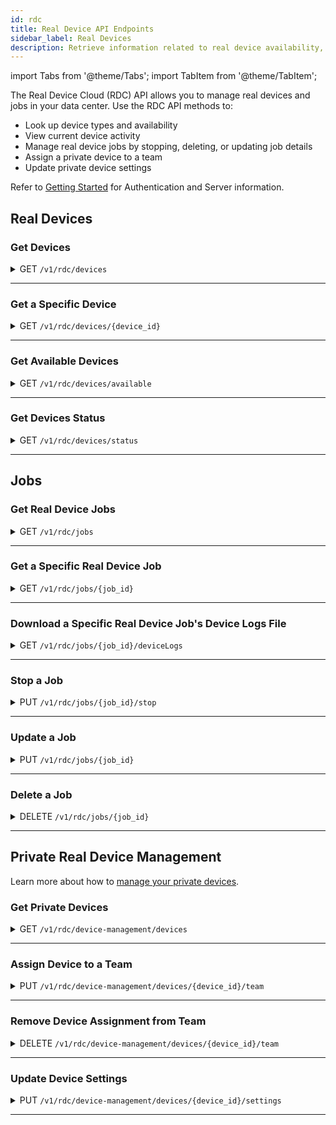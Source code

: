 ```yaml
---
id: rdc
title: Real Device API Endpoints
sidebar_label: Real Devices
description: Retrieve information related to real device availability, device/platform/browser combinations, and currently running tests.
---
```


import Tabs from '@theme/Tabs';
import TabItem from '@theme/TabItem';

The Real Device Cloud (RDC) API allows you to manage real devices and jobs in your data center. Use the RDC API methods to:
* Look up device types and availability
* View current device activity
* Manage real device jobs by stopping, deleting, or updating job details
* Assign a private device to a team
* Update private device settings

Refer to [Getting Started](/dev/api) for Authentication and Server information.

## Real Devices

### Get Devices

<details>
<summary><span className="api get">GET</span> <code>/v1/rdc/devices</code></summary>
<p/>

Get the set of real devices located at the data center, as well as the operating system/browser combinations and identifying information for each device.

#### Parameters

This method takes no parameters.

<Tabs
groupId="dc-url"
defaultValue="us"
values={[
{label: 'United States', value: 'us'},
{label: 'Europe', value: 'eu'},
]}>

<TabItem value="us">

```jsx title="Sample Request"
curl -u "$SAUCE_USERNAME:$SAUCE_ACCESS_KEY" --location \
--request GET 'https://api.us-west-1.saucelabs.com/v1/rdc/devices' | json_pp
```

</TabItem>

<TabItem value="eu">

```jsx title="Sample Request"
curl -u "$SAUCE_USERNAME:$SAUCE_ACCESS_KEY" --location \
--request GET 'https://api.eu-central-1.saucelabs.com/v1/rdc/devices' | json_pp
```

</TabItem>
</Tabs>

#### Responses

<table id="table-api">
<tbody>
  <tr>
    <td><code>200</code></td>
    <td colSpan='2'>Success. Device info returned.</td>
  </tr>
</tbody>
<tbody>
  <tr>
    <td><code>404</code></td>
    <td colSpan='2'>Not found.</td>
  </tr>
</tbody>
</table>

```jsx title="Sample Response"
[
    {
        "abiType": "armeabi-v7a",
        "apiLevel": 23,
        "cpuCores": 4,
        "cpuFrequency": 2300,
        "defaultOrientation": "PORTRAIT",
        "dpi": 440,
        "hasOnScreenButtons": true,
        "id": "HTC_One_M8_real",
        "internalOrientation": "PORTRAIT",
        "internalStorageSize": 16384,
        "isArm": true,
        "isKeyGuardDisabled": false,
        "isPrivate": false,
        "isRooted": false,
        "isTablet": false,
        "manufacturer": [
            "HTC"
        ],
        "modelNumber": "HTC One_M8",
        "name": "HTC One (M8)",
        "os": "ANDROID",
        "osVersion": "6.0",
        "pixelsPerPoint": 1,
        "ramSize": 2048,
        "resolutionHeight": 1920,
        "resolutionWidth": 1080,
        "screenSize": 5.0,
        "sdCardSize": 2048,
        "supportsAppiumWebAppTesting": true,
        "supportsGlobalProxy": false,
        "supportsMinicapSocketConnection": false,
        "supportsMockLocations": true,
        "cpuType": "ARM",
        "deviceFamily": "ANY",
        "dpiName": "xxhdpi",
        "isAlternativeIoEnabled": true,
        "supportsManualWebTesting": true,
        "supportsMultiTouch": true,
        "supportsXcuiTest": false
    },
    {...more devices},
]
```

</details>

---

### Get a Specific Device

<details>
<summary><span className="api get">GET</span> <code>/v1/rdc/devices/&#123;device_id&#125;</code></summary>
<p/>

Get information about the device specified in the request.

#### Parameters

<table id="table-api">
  <tbody>
    <tr>
     <td><code>device_id</code></td>
     <td><p><small>| PATH | REQUIRED | STRING |</small></p><p>The unique identifier of a device in the Sauce Labs data center. You can look up device IDs using the <a href="#get-devices">Get Devices</a> endpoint.</p></td>
    </tr>
  </tbody>
</table>

<Tabs
groupId="dc-url"
defaultValue="us"
values={[
{label: 'United States', value: 'us'},
{label: 'Europe', value: 'eu'},
]}>

<TabItem value="us">

```jsx title="Sample Request"
curl -u "$SAUCE_USERNAME:$SAUCE_ACCESS_KEY" --location \
--request GET 'https://api.us-west-1.saucelabs.com/v1/rdc/devices/iPad_Pro_11_14_2018_real' | json_pp
```

</TabItem>

<TabItem value="eu">

```jsx title="Sample Request"
curl -u "$SAUCE_USERNAME:$SAUCE_ACCESS_KEY" --location \
--request GET 'https://api.eu-central-1.saucelabs.com/v1/rdc/devices/iPad_Pro_11_14_2018_real' | json_pp
```

</TabItem>
</Tabs>

#### Responses

<table id="table-api">
<tbody>
  <tr>
    <td><code>200</code></td>
    <td colSpan='2'>Success. Device info returned.</td>
  </tr>
</tbody>
<tbody>
  <tr>
    <td><code>404</code></td>
    <td colSpan='2'>Not found.</td>
  </tr>
</tbody>
</table>

```jsx title="Sample Response"
{
    "abiType": "arm64",
    "apiLevel": 0,
    "cpuCores": 6,
    "cpuFrequency": 2600,
    "defaultOrientation": "LANDSCAPE",
    "dpi": 265,
    "hasOnScreenButtons": true,
    "id": "iPad_Pro_11_14_2018_real",
    "internalOrientation": "LANDSCAPE",
    "internalStorageSize": 65536,
    "isArm": true,
    "isKeyGuardDisabled": false,
    "isPrivate": false,
    "isRooted": false,
    "isTablet": true,
    "manufacturer": [
        "Apple"
    ],
    "modelNumber": "iPad8,1",
    "name": "iPad Pro 11 2018",
    "os": "IOS",
    "osVersion": "14.4.1",
    "pixelsPerPoint": 2,
    "ramSize": 4096,
    "resolutionHeight": 2388,
    "resolutionWidth": 1668,
    "screenSize": 11.0,
    "sdCardSize": 0,
    "supportsAppiumWebAppTesting": true,
    "supportsGlobalProxy": false,
    "supportsMinicapSocketConnection": true,
    "supportsMockLocations": true,
    "cpuType": "ARM",
    "deviceFamily": "IPAD",
    "dpiName": "hdpi",
    "isAlternativeIoEnabled": true,
    "supportsManualWebTesting": true,
    "supportsMultiTouch": true,
    "supportsXcuiTest": true
}
```

</details>

---

### Get Available Devices

<details>
<summary><span className="api get">GET</span> <code>/v1/rdc/devices/available</code></summary>
<p/>

Returns a list of Device IDs for all devices in the data center that are currently free for testing.

:::note Deprecated Endpoint
This endpoint is deprecated. Please transition to the status endpoint for continued service.
:::

#### Parameters

This method takes no parameters.

<Tabs
groupId="dc-url"
defaultValue="us"
values={[
{label: 'United States', value: 'us'},
{label: 'Europe', value: 'eu'},
]}>

<TabItem value="us">

```jsx title="Sample Request"
curl -u "$SAUCE_USERNAME:$SAUCE_ACCESS_KEY" --location \
--request GET 'https://api.us-west-1.saucelabs.com/v1/rdc/devices/available' | json_pp
```

</TabItem>

<TabItem value="eu">

```jsx title="Sample Request"
curl -u "$SAUCE_USERNAME:$SAUCE_ACCESS_KEY" --location \
--request GET 'https://api.eu-central-1.saucelabs.com/v1/rdc/devices/available' | json_pp
```

</TabItem>
</Tabs>

#### Responses

<table id="table-api">
<tbody>
  <tr>
    <td><code>200</code></td>
    <td colSpan='2'>Success. Device info returned.</td>
  </tr>
</tbody>
<tbody>
  <tr>
    <td><code>404</code></td>
    <td colSpan='2'>Not found.</td>
  </tr>
</tbody>
</table>

```jsx title="Sample Response"
[
    "Google_Pixel_3a_XL_real",
    "Samsung_Galaxy_A5_real",
    "Google_Pixel_4_real_us",
    "iPhone_8_14_4_real_us",
    "iPhone_6_10_3_real",
    "Huawei_P10_real",
    "Samsung_Galaxy_Fold_5G_real_us",
    "iPhone_11_14_4_real_us",
    "iPhone_12_Pro_Max_real_us",
    "iPad_Pro_12_9_2018_real",
    "Samsung_Galaxy_M20_real_us",
    "Samsung_Galaxy_S10_real",
    "Samsung_Galaxy_Tab_S4_real_us",
    "OnePlus_8_real_us",
    "iPad_Mini_2_12_real_us",
    "iPad_mini_2019_real",
    "Samsung_note_5_real_us",
    "iPad_Pro_11_2020_14_real_us",
    "ZTE_Axon_7_real2_us",
    "Essential_PH_1_real",
    "Huawei_P20_Pro_real_us",
    "Samsung_Galaxy_Tab_S_105_real_us",
    "iPod_Touch_6_10_real_us",
    "Samsung_Galaxy_Tab_S3_real",
    "Amazon_Kindle_Fire_HD_7_real_us",
    "OnePlus_5T_real",
    "Sony_Xperia_10_real_us",
    "OnePlus_6_real",
    ...
]
```

</details>

---

### Get Devices Status

<details>
<summary><span className="api get">GET</span> <code>/v1/rdc/devices/status</code></summary>
<p/>

Returns a list of devices in the data center along with their current states. Each device is represented by a descriptor, 
indicating its model, and includes information on availability, usage status, and whether it is designated as a private device.

:::note
The `inUseBy` field is exposed only for private devices `isPrivateDevice: true`. 
Users can view information about who is currently using the device only if they have the required permissions.
Lack of permissions will result in the inUseBy field being omitted from the response for private devices.
:::

#### List of Available States:

| State           | Description                                                     |
|-----------------|-----------------------------------------------------------------|
| `AVAILABLE`     | Device is available and ready to be allocated                   |
| `IN_USE`        | Device is currently in use                                      |
| `CLEANING`      | Device is being cleaned (only available for private devices)    |
| `MAINTENANCE`   | Device is in maintenance (only available for private devices)   |
| `REBOOTING`     | Device is rebooting (only available for private devices)        |
| `OFFLINE`       | Device is offline (only available for private devices)          |

#### Parameters

This method takes no parameters.

<Tabs
groupId="dc-url"
defaultValue="us"
values={[
{label: 'United States', value: 'us'},
{label: 'Europe', value: 'eu'},
]}>

<TabItem value="us">

```jsx title="Sample Request"
curl -u "$SAUCE_USERNAME:$SAUCE_ACCESS_KEY" --location \
--request GET 'https://api.us-west-1.saucelabs.com/v1/rdc/devices/status' | json_pp
```

</TabItem>

<TabItem value="eu">

```jsx title="Sample Request"
curl -u "$SAUCE_USERNAME:$SAUCE_ACCESS_KEY" --location \
--request GET 'https://api.eu-central-1.saucelabs.com/v1/rdc/devices/status' | json_pp
```

</TabItem>
</Tabs>

#### Responses

<table id="table-api">
<tbody>
  <tr>
    <td><code>200</code></td>
    <td colSpan='2'>Success. Device info returned.</td>
  </tr>
</tbody>
<tbody>
  <tr>
    <td><code>404</code></td>
    <td colSpan='2'>Not found.</td>
  </tr>
</tbody>
</table>

```jsx title="Sample Response"
{
    "devices": [
        {
            "descriptor": "iPhone_12_mini_16_real_private",
            "state": "IN_USE",
            "inUseBy": [
                {
                    "username": "user-name"
                }
            ],
            "isPrivateDevice": true
        },
        {
            "descriptor": "iPhone_12_16_real",
            "state": "CLEANING",
            "inUseBy": [],
            "isPrivateDevice": true
        },
        {
            "descriptor": "Google_Pixel_7_Pro_14_real",
            "state": "MAINTENANCE",
            "inUseBy": [],
            "isPrivateDevice": true
        },
        {
            "descriptor": "Samsung_Galaxy_S10_real",
            "state": "REBOOTING",
            "inUseBy": [],
            "isPrivateDevice": true
        },
        {
            "descriptor": "iPhone_XS_13_real",
            "state": "OFFLINE",
            "inUseBy": [],
            "isPrivateDevice": true
        },
        {
            "descriptor": "iPhone_8_Plus_13_4_real",
            "state": "AVAILABLE",
            "inUseBy": [],
            "isPrivateDevice": false
        },
        {
            "descriptor": "Google_Pixel_4_10_real",
            "state": "IN_USE",
            "inUseBy": [],
            "isPrivateDevice": false
        },
        {
            "descriptor": "Samsung_Galaxy_S21_5G_real",
            "state": "AVAILABLE",
            "inUseBy": [],
            "isPrivateDevice": false
        },
        {
            "descriptor": "Samsung_Galaxy_A7_2018_real",
            "state": "AVAILABLE",
            "inUseBy": [],
            "isPrivateDevice": false
        },
        {
            "descriptor": "iPad_Pro_11_2021_17_real",
            "state": "IN_USE",
            "inUseBy": [],
            "isPrivateDevice": false
        },
        {
            "descriptor": "Google_Pixel_5_real",
            "state": "AVAILABLE",
            "inUseBy": [],
            "isPrivateDevice": false
        },
        {
            "descriptor": "Samsung_Galaxy_A9s_real",
            "state": "AVAILABLE",
            "inUseBy": [],
            "isPrivateDevice": false
        },
        {
            "descriptor": "iPhone_SE_15_real",
            "state": "AVAILABLE",
            "inUseBy": [],
            "isPrivateDevice": false
        },
        {
            "descriptor": "iPhone_13_mini_17_real_2",
            "state": "IN_USE",
            "inUseBy": [],
            "isPrivateDevice": false
        },
        {
            "descriptor": "Google_Pixel_4_XL_13_real",
            "state": "AVAILABLE",
            "inUseBy": [],
            "isPrivateDevice": false
        },
        {
            "descriptor": "Samsung_Galaxy_S23_14_real",
            "state": "AVAILABLE",
            "inUseBy": [],
            "isPrivateDevice": false
        },
        {
            "descriptor": "Samsung_Galaxy_Tab_S8_real",
            "state": "AVAILABLE",
            "inUseBy": [],
            "isPrivateDevice": false
        },
        {
            "descriptor": "Samsung_Galaxy_A8_2018_real",
            "state": "IN_USE",
            "inUseBy": [],
            "isPrivateDevice": false
        },
        {
            "descriptor": "iPad_10_2_14_real",
            "state": "AVAILABLE",
            "inUseBy": [],
            "isPrivateDevice": false
        },
        {
            "descriptor": "iPad_mini_2_12_real",
            "state": "AVAILABLE",
            "inUseBy": [],
            "isPrivateDevice": false
        },
        {
            "descriptor": "iPad_10_2_2020_16_real",
            "state": "AVAILABLE",
            "inUseBy": [],
            "isPrivateDevice": false
        },
        {
            "descriptor": "Samsung_Galaxy_S21_5G_13_real",
            "state": "AVAILABLE",
            "inUseBy": [],
            "isPrivateDevice": false
        },
        {
            "descriptor": "Huawei_Mate_30_Pro_real",
            "state": "IN_USE",
            "inUseBy": [],
            "isPrivateDevice": false
        },
        {
            "descriptor": "iPad_Pro_10_5_2017_15_real",
            "state": "AVAILABLE",
            "inUseBy": [],
            "isPrivateDevice": false
        },
        {
            "descriptor": "iPad_Pro_11_2022_16_real",
            "state": "AVAILABLE",
            "inUseBy": [],
            "isPrivateDevice": false
        },
        ...
    ]
}
```

</details>

---

## Jobs

### Get Real Device Jobs

<details>
<summary><span className="api get">GET</span> <code>/v1/rdc/jobs</code></summary>
<p/>

Get a list of jobs that are actively running on real devices in the data center.

#### Parameters

<table id="table-api">
  <tbody>
    <tr>
     <td><code>limit</code></td>
     <td><p><small>| QUERY | OPTIONAL | INTEGER |</small></p><p>The maximum number of jobs to return.</p></td>
    </tr>
  </tbody>
  <tbody>
    <tr>
     <td><code>offset</code></td>
     <td><p><small>| QUERY | OPTIONAL | INTEGER |</small></p><p>Limit results to those following this index number. Defaults to <code>1</code>.</p></td>
    </tr>
  </tbody>
  <tbody>
    <tr>
     <td><code>type</code></td>
     <td><p><small>| QUERY | OPTIONAL | STRING |</small></p><p>Filter results to show manual tests only with <code>LIVE</code>.</p></td>
    </tr>
  </tbody>
</table>

<Tabs
groupId="dc-url"
defaultValue="us"
values={[
{label: 'United States', value: 'us'},
{label: 'Europe', value: 'eu'},
]}>

<TabItem value="us">

```jsx title="Sample Request"
curl -u "$SAUCE_USERNAME:$SAUCE_ACCESS_KEY" --location \
--request GET 'https://api.us-west-1.saucelabs.com/v1/rdc/jobs?limit=5' | json_pp
```

</TabItem>

<TabItem value="eu">

```jsx title="Sample Request"
curl -u "$SAUCE_USERNAME:$SAUCE_ACCESS_KEY" --location \
--request GET 'https://api.eu-central-1.saucelabs.com/v1/rdc/jobs?limit=5' | json_pp
```

</TabItem>
</Tabs>

#### Responses

<table id="table-api">
<tbody>
  <tr>
    <td><code>200</code></td>
    <td colSpan='2'>Success. Device info returned.</td>
  </tr>
</tbody>
<tbody>
  <tr>
    <td><code>404</code></td>
    <td colSpan='2'>Not found.</td>
  </tr>
</tbody>
</table>

```jsx title="Sample Response"
{
    "entities": [
        {
            "assigned_tunnel_id": null,
            "device_type": "real_device",
            "owner_sauce": "walkerlj",
            "consolidated_status": "failed",
            "end_time": 1618283190151,
            "id": "fdb5600685fc4779b394c552293b37da",
            "name": "lockedOutLoginFlow",
            "os": "Android",
            "os_version": "10",
            "device_name": "Samsung Galaxy A30",
            "start_time": 1618283139160,
            "status": "failed",
            "creation_time": 1618283139160,
            "automation_backend": "APPIUM",
            "automated": true
        },
        {...4 more}
    ],
    "metaData": {
        "offset": 1,
        "limit": 5,
        "searchTerm": null,
        "sortDirection": "DESCENDING",
        "moreAvailable": true
    }
}
```

</details>

---

### Get a Specific Real Device Job

<details>
<summary><span className="api get">GET</span> <code>/v1/rdc/jobs/&#123;job_id&#125;</code></summary>
<p/>

Get information about a specific job running on a real device at the data center.

#### Parameters

<table id="table-api">
  <tbody>
    <tr>
     <td><code>job_id</code></td>
     <td><p><small>| PATH | REQUIRED | STRING |</small></p><p>The unique identifier of a job running on a real device in the data center. You can look up job IDs using the <a href="#get-real-device-jobs">Get Real Device Jobs</a> endpoint.</p></td>
    </tr>
  </tbody>
</table>

<Tabs
groupId="dc-url"
defaultValue="us"
values={[
{label: 'United States', value: 'us'},
{label: 'Europe', value: 'eu'},
]}>

<TabItem value="us">

```jsx title="Sample Request"
curl -u "$SAUCE_USERNAME:$SAUCE_ACCESS_KEY" --location \
--request GET 'https://api.us-west-1.saucelabs.com/v1/rdc/jobs/293d84fb2f634ff29a750c3f8eaee592' | json_pp
```

</TabItem>

<TabItem value="eu">

```jsx title="Sample Request"
curl -u "$SAUCE_USERNAME:$SAUCE_ACCESS_KEY" --location \
--request GET 'https://api.eu-central-1.saucelabs.com/v1/rdc/jobs/48c6d12f9ef944439453b5abc6715b54' | json_pp
```

</TabItem>
</Tabs>

#### Responses

<table id="table-api">
<tbody>
  <tr>
    <td><code>200</code></td>
    <td colSpan='2'>Success. Device info returned.</td>
  </tr>
</tbody>
<tbody>
  <tr>
    <td><code>404</code></td>
    <td colSpan='2'>Not found.</td>
  </tr>
</tbody>
</table>

```jsx title="Sample Response"
{
   "appium_session_id" : null,
   "application_summary" : {
      "appStorageId" : "861d0f58-ff75-450b-b063-344e7216cc5b",
      "filename" : "my-demo-app-android.apk",
      "groupId" : 944918,
      "minOsVersion" : null,
      "minSdkLevel" : 19,
      "name" : "My Demo App",
      "packageName" : "com.saucelabs.mydemoapp.android",
      "shortVersion" : null,
      "targetOsVersion" : null,
      "targetSdkLevel" : 31,
      "version" : "1.0.12",
      "versionCode" : "14"
   },
   "assigned_tunnel_id" : null,
   "automation_backend" : null,
   "base_config" : {},
   "build" : null,
   "client" : null,
   "collects_automator_log" : true,
   "consolidated_status" : "complete",
   "crash_log_url" : "https://api.eu-central-1.saucelabs.com/v1/rdc/jobs/51873a114a6141239c933042e948aa54/crash.json",
   "creation_time" : 1678124750664,
   "device_descriptor" : {
      "abiType" : "arm64-v8a",
      "apiLevel" : 29,
      "cpuCores" : 8,
      "cpuFrequency" : 1950,
      "cpuType" : "ARM",
      "defaultOrientation" : "PORTRAIT",
      "deviceFamily" : "ANY",
      "dpi" : 550,
      "dpiName" : "xxhdpi",
      "hasOnScreenButtons" : true,
      "id" : "Samsung_Galaxy_S10_ws",
      "internalOrientation" : "PORTRAIT",
      "internalStorageSize" : 131072,
      "isAlternativeIoEnabled" : true,
      "isArm" : true,
      "isKeyGuardDisabled" : false,
      "isPrivate" : true,
      "isRooted" : false,
      "isTablet" : false,
      "manufacturer" : [
         "Samsung"
      ],
      "modelNumber" : "SM-G973F",
      "name" : "Samsung Galaxy S10",
      "os" : "ANDROID",
      "osVersion" : "10",
      "pixelsPerPoint" : 1,
      "ramSize" : 8192,
      "resolutionHeight" : 3040,
      "resolutionWidth" : 1440,
      "screenSize" : 6.1,
      "sdCardSize" : 0,
      "supportsAppiumWebAppTesting" : true,
      "supportsGlobalProxy" : false,
      "supportsManualWebTesting" : true,
      "supportsMinicapSocketConnection" : false,
      "supportsMockLocations" : true,
      "supportsMultiTouch" : true,
      "supportsXcuiTest" : false
   },
   "device_log_url" : "https://api.eu-central-1.saucelabs.com/v1/rdc/jobs/51873a114a6141239c933042e948aa54/deviceLogs",
   "device_name" : "Samsung Galaxy S10",
   "device_session_id" : null,
   "device_type" : "real_device",
   "end_time" : 1678124809717,
   "error" : null,
   "framework_log_url" : null,
   "id" : "51873a114a6141239c933042e948aa54",
   "junit_log_url" : null,
   "manual" : true,
   "modification_time" : 1678124809717,
   "name" : "My Demo App (Version: 1.0.12; Build: 14)",
   "network_log_url" : "https://api.eu-central-1.saucelabs.com/v1/rdc/jobs/51873a114a6141239c933042e948aa54/network.har",
   "os" : "Android",
   "os_version" : "10",
   "owner_sauce" : "wim.selles",
   "passed" : null,
   "proxied" : false,
   "record_screenshots" : true,
   "record_video" : true,
   "remote_app_file_url" : null,
   "requests_url" : null,
   "screenshots" : [],
   "start_time" : 1678124764713,
   "status" : "complete",
   "tags" : [],
   "test_cases_url" : null,
   "test_report_type" : "LIVE",
   "testfairy_log_url" : "https://api.eu-central-1.saucelabs.com/v1/rdc/jobs/51873a114a6141239c933042e948aa54/insights.json",
   "crash_log_url": "https://api.us-west-1.saucelabs.com/v1/rdc/jobs/c6dd70531df5454290e110514dc7ca8b/crash.json",
   "used_cached_device" : null,
   "video_url" : "https://api.eu-central-1.saucelabs.com/v1/rdc/jobs/51873a114a6141239c933042e948aa54/video.mp4"
}
```

</details>


---

### Download a Specific Real Device Job's Device Logs File

<details>
<summary><span className="api get">GET</span> <code>/v1/rdc/jobs/&#123;job_id&#125;/deviceLogs</code></summary>
<p/>

Download the device logs file for a specific job after it finished running on a real device at the data center.

#### Parameters

<table id="table-api">
  <tbody>
    <tr>
     <td><code>job_id</code></td>
     <td><p><small>| PATH | REQUIRED | STRING |</small></p><p>The unique identifier of a job running on a real device in the data center. You can look up job IDs using the <a href="#get-real-device-jobs">Get Real Device Jobs</a> endpoint.</p></td>
    </tr>
    <tr>
     <td><code>download</code></td>
     <td><p><small>| QUERY | OPTIONAL | BOOLEAN |</small></p><p>Whether to force the download of the compressed version of the file. Defaults to (<code>false</code>).</p></td>
    </tr>
  </tbody>
</table>

<Tabs
groupId="dc-url"
defaultValue="us"
values={[
{label: 'United States', value: 'us'},
{label: 'Europe', value: 'eu'},
]}>

<TabItem value="us">

```jsx title="Sample Request"
curl -u "$SAUCE_USERNAME:$SAUCE_ACCESS_KEY" --location \
--request GET 'https://api.us-west-1.saucelabs.com/v1/rdc/jobs/293d84fb2f634ff29a750c3f8eaee592/deviceLogs'
```

</TabItem>

<TabItem value="eu">

```jsx title="Sample Request"
curl -u "$SAUCE_USERNAME:$SAUCE_ACCESS_KEY" --location \
--request GET 'https://api.eu-central-1.saucelabs.com/v1/rdc/jobs/48c6d12f9ef944439453b5abc6715b54/deviceLogs'
```

</TabItem>
</Tabs>

#### Responses

<table id="table-api">
<tbody>
  <tr>
    <td><code>200</code></td>
    <td colSpan='2'>Success. File is returned and downloaded.</td>
  </tr>
</tbody>
<tbody>
  <tr>
    <td><code>404</code></td>
    <td colSpan='2'>Not found.</td>
  </tr>
</tbody>
</table>

</details>

---

### Stop a Job

<details>
<summary><span className="api put">PUT</span> <code>/v1/rdc/jobs/&#123;job_id&#125;/stop</code></summary>
<p/>

Stops a running job described by the `job_id`.

:::note
This API can be used to stop actively running Appium, Espresso and XCUITest jobs.
:::

#### Parameters

<table id="table-api">
  <tbody>
    <tr>
     <td><code>job_id</code></td>
     <td><p><small>| PATH | REQUIRED | STRING |</small></p><p>The unique identifier of a job running on a real device in the data center. You can look up job IDs using the <a href="#get-real-device-jobs">Get Real Device Jobs</a> endpoint.</p></td>
    </tr>
  </tbody>
</table>

<Tabs
groupId="dc-url"
defaultValue="us"
values={[
{label: 'United States', value: 'us'},
{label: 'Europe', value: 'eu'},
]}>

<TabItem value="us">

```jsx title="Sample Request"
curl -u "$SAUCE_USERNAME:$SAUCE_ACCESS_KEY" --location \
--request PUT 'https://api.us-west-1.saucelabs.com/v1/rdc/jobs/293d84fb2f634ff29a750c3f8eaee592/stop' | json_pp
```

</TabItem>

<TabItem value="eu">

```jsx title="Sample Request"
curl -u "$SAUCE_USERNAME:$SAUCE_ACCESS_KEY" --location \
--request PUT 'https://api.eu-central-1.saucelabs.com/v1/rdc/jobs/48c6d12f9ef944439453b5abc6715b54/stop'
```

</TabItem>
</Tabs>

#### Responses

<table id="table-api">
<tbody>
  <tr>
    <td><code>200</code></td>
    <td colSpan='2'>Job successfully stopped.</td>
  </tr>
</tbody>
<tbody>
  <tr>
    <td><code>404</code></td>
    <td colSpan='2'>Not found.</td>
  </tr>
</tbody>
<tbody>
  <tr>
    <td><code>400</code></td>
    <td colSpan='2'>Session identified as 'JOB_TYPE' test. It can’t be stopped because it’s not part of the allowed test types: APPIUM</td>
  </tr>
</tbody>
<tbody>
  <tr>
    <td><code>400</code></td>
    <td colSpan='2'>Cannot stop test in the setup phase. Test needs to be in progress before it can be stopped</td>
  </tr>
</tbody>
<tbody>
  <tr>
    <td><code>400</code></td>
    <td colSpan='2'>The test cannot be stopped because the test execution has already finished. Only tests in progress can be stopped</td>
  </tr>
</tbody>
<tbody>
  <tr>
    <td><code>400</code></td>
    <td colSpan='2'>Session Id is not available yet. Test needs to be in progress before it can be stopped</td>
  </tr>
</tbody>
<tbody>
  <tr>
    <td><code>400</code></td>
    <td colSpan='2'>Only in progress appium session can be stopped</td>
  </tr>
</tbody>
<tbody>
  <tr>
    <td><code>500</code></td>
    <td colSpan='2'>Session could not be closed, try again</td>
  </tr>
</tbody>
<tbody>
  <tr>
    <td><code>500</code></td>
    <td colSpan='2'>Failed to stop a session, Please try again</td>
  </tr>
</tbody>
</table>

</details>

---

### Update a Job

<details>
<summary><span className="api put">PUT</span> <code>/v1/rdc/jobs/&#123;job_id&#125;</code></summary>
<p/>

Edit job attributes based on parameters passed in the request, including setting the status and name of the job. Any parameter for which a new value is provided in the request will replace the existing value. For example, if you provide a set of tags, they will not be added to the current tags; they will replace them, so make sure you pass the entire set you wish to assign.

#### Parameters

<table id="table-api">
  <tbody>
    <tr>
     <td><code>job_id</code></td>
     <td><p><small>| PATH | REQUIRED | STRING |</small></p><p>The Sauce Labs identifier of the job to be updated. You can look up job IDs using the <a href="#get-jobs">Get Jobs</a> endpoint.</p></td>
    </tr>
  </tbody>
  <tbody>
    <tr>
     <td><code>name</code></td>
       <td><p><small>| BODY | OPTIONAL | STRING |</small></p><p>A new name for the job.</p></td>
    </tr>
  </tbody>
  <tbody>
    <tr>
     <td><code>build</code></td>
       <td><p><small>| BODY | OPTIONAL | STRING |</small></p><p>Assign the job to a build. You can specify an existing build name or create a new one.</p></td>
    </tr>
  </tbody>
  <tbody>
    <tr>
     <td><code>passed</code></td>
       <td><p><small>| BODY | OPTIONAL | BOOLEAN |</small></p><p>Asserts whether the job passed (<code>true</code>) or not (<code>false</code>).</p></td>
    </tr>
  </tbody>
  <tbody>
    <tr>
     <td><code>tags</code></td>
       <td><p><small>| BODY | OPTIONAL | ARRAY |</small></p><p>The set of distinguishing tags to apply to the job.</p></td>
    </tr>
  </tbody>
</table>

<Tabs
groupId="dc-url"
defaultValue="us"
values={[
{label: 'United States', value: 'us'},
{label: 'Europe', value: 'eu'},
]}>

<TabItem value="us">

```jsx title="Sample Request"
curl -u "$SAUCE_USERNAME:$SAUCE_ACCESS_KEY" --location \
--request PUT 'https://api.us-west-1.saucelabs.com/v1/rdc/jobs/a2f60bf3ea5f43fa90126f82c0ba2cf6' \
--header 'Content-Type: application/json'
--data-raw '{
    "name": "New Test Name",
    "tags": [
        "e2e",
        "release_team",
        "other_tag"
    ],
    "build": "build-2023-02-15T10:44:10Z"
}'
```

</TabItem>

<TabItem value="eu">

```jsx title="Sample Request"
curl -u "$SAUCE_USERNAME:$SAUCE_ACCESS_KEY" --location \
--request PUT 'https://api.eu-central-1.saucelabs.com/v1/rdc/jobs/a2f60bf3ea5f43fa90126f82c0ba2cf6' \
--header 'Content-Type: application/json'
--data-raw '{
    "name": "New Test Name",
    "tags": [
        "e2e",
        "release_team",
        "other_tag",
    ],
    "build": "build-2023-02-15T10:44:10Z"
}'
```

</TabItem>
</Tabs>

#### Responses

<table id="table-api">
<tbody>
  <tr>
    <td><code>200</code></td>
    <td colSpan='2'>Success.</td>
  </tr>
</tbody>
<tbody>
  <tr>
    <td><code>400</code></td>
    <td colSpan='2'>Bad Request.</td>
  </tr>
</tbody>
<tbody>
  <tr>
    <td><code>404</code></td>
    <td colSpan='2'>Not found.</td>
  </tr>
</tbody>
</table>

```jsx title="Sample Response"
{
    "application_summary": {
        "appStorageId": "b5e4fde9-a45b-485d-9bc6-92204f97adf3",
        "groupId": 827303,
        "filename": "iosHttpRequest.ipa",
        "name": "httpRequest",
        "packageName": "com.saucelabs.httpRequest",
        "version": "1",
        "versionCode": null,
        "shortVersion": "1.0",
        "minSdkLevel": null,
        "targetSdkLevel": null,
        "minOsVersion": "11.4",
        "targetOsVersion": "15.5"
    },
    "assigned_tunnel_id": null,
    "device_type": "real_device",
    "owner_sauce": "sauce-rdc-us-staging-tests",
    "automation_backend": "xcuitest",
    "base_config": {},
    "build": "a5daf4aff92a43ed9b8b1ff9ba7afa4e",
    "collects_automator_log": true,
    "consolidated_status": "passed",
    "creation_time": 1676034279072,
    "device_descriptor": {
        "abiType": "arm64",
        "apiLevel": 0,
        "cpuCores": 2,
        "cpuFrequency": 3200,
        "defaultOrientation": "PORTRAIT",
        "dpi": 460,
        "hasOnScreenButtons": true,
        "id": "iPhone_13_real_us",
        "internalOrientation": "PORTRAIT",
        "internalStorageSize": 13312,
        "isArm": true,
        "isKeyGuardDisabled": false,
        "isPrivate": false,
        "isRooted": false,
        "isTablet": false,
        "manufacturer": [
            "Apple"
        ],
        "modelNumber": "iPhone14,5",
        "name": "iPhone 13",
        "os": "IOS",
        "osVersion": "15.4",
        "pixelsPerPoint": 3,
        "ramSize": 4096,
        "resolutionHeight": 2532,
        "resolutionWidth": 1170,
        "screenSize": 6.1,
        "sdCardSize": 0,
        "supportsAppiumWebAppTesting": true,
        "supportsGlobalProxy": false,
        "supportsMinicapSocketConnection": true,
        "supportsMockLocations": true,
        "cpuType": "ARM",
        "deviceFamily": "IPHONE",
        "dpiName": "xxhdpi",
        "isAlternativeIoEnabled": true,
        "supportsManualWebTesting": true,
        "supportsMultiTouch": true,
        "supportsXcuiTest": true
    },
    "end_time": 1676034310292,
    "error": null,
    "id": "a5daf4aff92a43ed9b8b1ff9ba7afa4e",
    "framework_log_url": "https://api.staging.saucelabs.net/v1/rdc/jobs/a5daf4aff92a43ed9b8b1ff9ba7afa4e/xcuitestLogs",
    "device_log_url": "https://api.staging.saucelabs.net/v1/rdc/jobs/a5daf4aff92a43ed9b8b1ff9ba7afa4e/deviceLogs",
    "requests_url": null,
    "test_cases_url": "https://api.staging.saucelabs.net/v1/rdc/jobs/a5daf4aff92a43ed9b8b1ff9ba7afa4e/testCases",
    "junit_log_url": "https://api.staging.saucelabs.net/v1/rdc/jobs/a5daf4aff92a43ed9b8b1ff9ba7afa4e/junit.xml",
    "manual": false,
    "modification_time": 1676034310292,
    "name": "New Test Name",
    "os": "iOS",
    "os_version": "15.4",
    "device_name": "iPhone 13",
    "passed": true,
    "proxied": false,
    "record_screenshots": true,
    "screenshots": [],
    "record_video": true,
    "start_time": 1676034300063,
    "status": "passed",
    "tags": [
        "e2e",
        "xcuitest",
        "team"
    ],
    "video_url": "https://api.staging.saucelabs.net/v1/rdc/jobs/a5daf4aff92a43ed9b8b1ff9ba7afa4e/video.mp4",
    "remote_app_file_url": null,
    "appium_session_id": null,
    "device_session_id": null,
    "client": "saucectl/0.117.1",
    "network_log_url": null,
    "testfairy_log_url": null,
    "crash_log_url": null,
    "test_report_type": "XCUITEST"
}
```

</details>

---

### Delete a Job

<details>
<summary><span className="api delete">DELETE</span> <code>/v1/rdc/jobs/&#123;job_id&#125;</code></summary>
<p/>

Delete a job and all of its assets from the Sauce Labs test history.

#### Parameters

<table id="table-api">
  <tbody>
    <tr>
     <td><code>job_id</code></td>
     <td><p><small>| PATH | REQUIRED | STRING |</small></p><p>The unique identifier of a job running on a real device in the data center. You can look up job IDs using the <a href="#get-real-device-jobs">Get Real Device Jobs</a> endpoint.</p></td>
    </tr>
  </tbody>
</table>

<Tabs
groupId="dc-url"
defaultValue="us"
values={[
{label: 'United States', value: 'us'},
{label: 'Europe', value: 'eu'},
]}>

<TabItem value="us">

```jsx title="Sample Request"
curl -u "$SAUCE_USERNAME:$SAUCE_ACCESS_KEY" --location \
--request DELETE 'https://api.us-west-1.saucelabs.com/v1/rdc/jobs/a2f60bf3ea5f43fa90126f82c0ba2cf6' | json_pp
```

</TabItem>

<TabItem value="eu">

```jsx title="Sample Request"
curl -u "$SAUCE_USERNAME:$SAUCE_ACCESS_KEY" --location \
--request DELETE 'https://api.eu-central-1.saucelabs.com/v1/rdc/jobs/a2f60bf3ea5f43fa90126f82c0ba2cf6' | json_pp
```

</TabItem>
</Tabs>

#### Responses

<table id="table-api">
<tbody>
  <tr>
    <td><code>200</code></td>
    <td colSpan='2'>Job successfully deleted.</td>
  </tr>
</tbody>
<tbody>
  <tr>
    <td><code>404</code></td>
    <td colSpan='2'>Not found.</td>
  </tr>
</tbody>
</table>

No payload is returned with the successful deletion.

</details>

---

## Private Real Device Management

Learn more about how to [manage your private devices](/basics/acct-team-mgmt/private-device-mgmt).

### Get Private Devices
<details>
<summary><span className="api get">GET</span> <code>/v1/rdc/device-management/devices</code></summary>
<p/>

Get a list of private devices with their device information and settings.

#### Parameters

This method takes no parameters.

<Tabs
groupId="dc-url"
defaultValue="us"
values={[
{label: 'United States', value: 'us'},
{label: 'Europe', value: 'eu'},
]}>

<TabItem value="us">

```jsx title="Sample Request"
curl -u "$SAUCE_USERNAME:$SAUCE_ACCESS_KEY" --location \
--request GET 'https://api.us-west-1.saucelabs.com/v1/rdc/device-management/devices' | json_pp
```

</TabItem>

<TabItem value="eu">

```jsx title="Sample Request"
curl -u "$SAUCE_USERNAME:$SAUCE_ACCESS_KEY" --location \
--request GET 'https://api.eu-central-1.saucelabs.com/v1/rdc/device-management/devices' | json_pp
```

</TabItem>
</Tabs>

#### Responses

<table id="table-api">
<tbody>
  <tr>
    <td><code>200</code></td>
    <td colSpan='2'>Success. List of private devices is returned.</td>
  </tr>
</tbody>
</table>

```jsx title="Sample Response"
[
    {
        "id": "iPhone_12_17_sl",
        "name": "iPhone 12",
        "os": {
            "name": "iOS",
            "version": "17.6"
        },
        "screenSize": 6.1,
        "resolutionWidth": 1170,
        "resolutionHeight": 2532,
        "state": "AVAILABLE",
        "team": null,
        "appWhitelist": [
            "com.google.chrome.ios"
        ],
        "accountWhitelist": [],
        "systemAppAllowlist": [],
        "applePaySupportEnabled": false,
        "skipCleaningFolders": []
    },
    {...more devices},
]
```

</details>

---

### Assign Device to a Team
<details>
<summary><span className="api put">PUT</span> <code>/v1/rdc/device-management/devices/&#123;device_id&#125;/team</code></summary>
<p/>

Assign a private device to a specific team.

#### Parameters

<table id="table-api">
  <tbody>
    <tr>
     <td><code>device_id</code></td>
     <td><p><small>| PATH | REQUIRED | STRING |</small></p><p>The unique identifier of a device in the Sauce Labs data center. You can look up device IDs using the <a href="#get-devices">Get Devices</a> endpoint. (Example: <code>iPhone_12_17_sl</code>)</p></td>
    </tr>
  </tbody>
  <tbody>
    <tr>
     <td><code>id</code></td>
     <td><p><small>| BODY | REQUIRED | STRING |</small></p><p>The unique identifier of a team in the Sauce Labs organization.</p></td>
    </tr>
  </tbody>
</table>

<Tabs
groupId="dc-url"
defaultValue="us"
values={[
{label: 'United States', value: 'us'},
{label: 'Europe', value: 'eu'},
]}>

<TabItem value="us">

```jsx title="Sample Request"
curl -u "$SAUCE_USERNAME:$SAUCE_ACCESS_KEY" --location \
--request PUT 'https://api.us-west-1.saucelabs.com/v1/rdc/device-management/devices/iPad_Pro_11_14_2018_real/team' \
--header 'Content-Type: application/json' \
--data-raw '{
"id": "8f0444d7762548bd81ae46722a14e1c6"
}'
```

</TabItem>

<TabItem value="eu">

```jsx title="Sample Request"
curl -u "$SAUCE_USERNAME:$SAUCE_ACCESS_KEY" --location \
--request PUT 'https://api.eu-central-1.saucelabs.com/v1/rdc/device-management/devices/iPad_Pro_11_14_2018_real/team' \
--header 'Content-Type: application/json' \
--data-raw '{
"id": "8f0444d7762548bd81ae46722a14e1c6"
}'
```

</TabItem>
</Tabs>

#### Responses

<table id="table-api">
<tbody>
  <tr>
    <td><code>200</code></td>
    <td colSpan='2'>Device successfully assigned.</td>
  </tr>
</tbody>
<tbody>
  <tr>
    <td><code>404</code></td>
    <td colSpan='2'>Device not found.</td>
  </tr>
</tbody>
<tbody>
  <tr>
    <td><code>422</code></td>
    <td colSpan='2'>Team not found.</td>
  </tr>
</tbody>
</table>

No payload is returned with the successful assignment.

</details>

---

### Remove Device Assignment from Team
<details>
<summary><span className="api delete">DELETE</span> <code>/v1/rdc/device-management/devices/&#123;device_id&#125;/team</code></summary>
<p/>

Remove the private device assignment from a team.

#### Parameters

<table id="table-api">
  <tbody>
    <tr>
     <td><code>device_id</code></td>
     <td><p><small>| PATH | REQUIRED | STRING |</small></p><p>The unique identifier of a device in the Sauce Labs data center. You can look up device IDs using the <a href="#get-devices">Get Devices</a> endpoint. (Example: <code>iPhone_12_17_sl</code>)</p></td>
    </tr>
  </tbody>
</table>

<Tabs
groupId="dc-url"
defaultValue="us"
values={[
{label: 'United States', value: 'us'},
{label: 'Europe', value: 'eu'},
]}>

<TabItem value="us">

```jsx title="Sample Request"
curl -u "$SAUCE_USERNAME:$SAUCE_ACCESS_KEY" --location \
--request DELETE 'https://api.us-west-1.saucelabs.com/v1/rdc/device-management/devices/iPad_Pro_11_14_2018_real/team' | json_pp
```

</TabItem>

<TabItem value="eu">

```jsx title="Sample Request"
curl -u "$SAUCE_USERNAME:$SAUCE_ACCESS_KEY" --location \
--request DELETE 'https://api.eu-central-1.saucelabs.com/v1/rdc/device-management/devices/iPad_Pro_11_14_2018_real/team' | json_pp
```

</TabItem>
</Tabs>

#### Responses

<table id="table-api">
<tbody>
  <tr>
    <td><code>200</code></td>
    <td colSpan='2'>Device successfully removed from team.</td>
  </tr>
</tbody>
<tbody>
  <tr>
    <td><code>404</code></td>
    <td colSpan='2'>Device not found.</td>
  </tr>
</tbody>
</table>

No payload is returned with the successful removal.

</details>

---

### Update Device Settings
<details>
<summary><span className="api put">PUT</span> <code>/v1/rdc/device-management/devices/&#123;device_id&#125;/settings</code></summary>
<p/>

Update device settings to allow apps, system apps, and accounts to persist between sessions. Check out the 
[available device settings](/basics/acct-team-mgmt/private-device-mgmt/#app-allow-list) for more information on each setting.

#### Parameters

<table id="table-api">
  <tbody>
    <tr>
     <td><code>device_id</code></td>
     <td><p><small>| PATH | REQUIRED | STRING |</small></p><p>The unique identifier of a device in the Sauce Labs data center. You can look up device IDs using the <a href="#get-devices">Get Devices</a> endpoint.  (Example: <code>iPhone_12_17_sl</code>)</p></td>
    </tr>
  </tbody>
  <tbody>
    <tr>
     <td><code>appWhitelist</code></td>
       <td><p><small>| BODY | REQUIRED | ARRAY |</small></p><p><a href="/basics/acct-team-mgmt/private-device-mgmt/#app-allow-list">Persist installed apps</a> and app data between sessions.</p></td>
    </tr>
  </tbody>
  <tbody>
    <tr>
     <td><code>accountWhitelist</code></td>
       <td><p><small>| BODY | REQUIRED | ARRAY |</small></p><p>Preserve <a href="/basics/acct-team-mgmt/private-device-mgmt/#account-allow-list">store and payment account sign-ins</a> for Google accounts and Apple IDs between sessions for each account email.</p></td>
    </tr>
  </tbody>
  <tbody>
    <tr>
     <td><code>systemAppAllowlist</code></td>
       <td><p><small>| BODY | REQUIRED | ARRAY |</small></p><p>Access <a href="/basics/acct-team-mgmt/private-device-mgmt/#system-app-allow-list-ios">iOS preinstalled applications</a>.</p></td>
    </tr>
  </tbody>
  <tbody>
    <tr>
     <td><code>applePaySupportEnabled</code></td>
       <td><p><small>| BODY | REQUIRED | BOOLEAN |</small></p><p>Enable to test Apple Pay. Please contact your CSM/SE or Sauce Labs Support for <a href="/basics/acct-team-mgmt/private-device-mgmt/#enable-apple-pay">additional configuration</a>.</p></td>
    </tr>
  </tbody>
  <tbody>
    <tr>
     <td><code>skipCleaningFolders</code></td>
       <td><p><small>| BODY | REQUIRED | ARRAY |</small></p><p><a href="/basics/acct-team-mgmt/private-device-mgmt/#retain-foldersfilepath-android">Retain specific file paths or folders</a> on your private Android devices between sessions. </p></td>
    </tr>
  </tbody>
</table>

<Tabs
groupId="dc-url"
defaultValue="us"
values={[
{label: 'United States', value: 'us'},
{label: 'Europe', value: 'eu'},
]}>

<TabItem value="us">

```jsx title="Sample Request"
curl -u "$SAUCE_USERNAME:$SAUCE_ACCESS_KEY" --location \
--request PUT 'https://api.us-west-1.saucelabs.com/v1/rdc/device-management/devices/iPhone_12_17_sl/settings' \
--header 'Content-Type: application/json' \
--data-raw '{
"id": "string",
    "appWhitelist": ["com.google.chrome.ios"],
    "accountWhitelist": ["qa-tester@saucelabs.com"],
    "systemAppAllowlist": ["com.apple.calculator"],
    "applePaySupportEnabled": false,
    "skipCleaningFolders": []
}'
```

</TabItem>

<TabItem value="eu">

```jsx title="Sample Request"
curl -u "$SAUCE_USERNAME:$SAUCE_ACCESS_KEY" --location \
--request PUT 'https://api.eu-central-1.saucelabs.com/v1/rdc/device-management/devices/iPhone_12_17_sl/settings' \
--header 'Content-Type: application/json' \
--data-raw '{
"id": "string",
    "appWhitelist": ["com.google.chrome.ios"],
    "accountWhitelist": ["qa-tester@saucelabs.com"],
    "systemAppAllowlist": ["com.apple.calculator"],
    "applePaySupportEnabled": false,
    "skipCleaningFolders": []
}'
```

</TabItem>
</Tabs>

#### Responses

<table id="table-api">
<tbody>
  <tr>
    <td><code>200</code></td>
    <td colSpan='2'>Device settings successfully updated.</td>
  </tr>
</tbody>
<tbody>
  <tr>
    <td><code>404</code></td>
    <td colSpan='2'>Device not found.</td>
  </tr>
</tbody>
</table>

```jsx title="Sample Response"
[
    {
        "id": "iPhone_12_17_sl",
        "name": "iPhone 12",
        "os": {
            "name": "iOS",
            "version": "17.6"
        },
        "screenSize": 6.1,
        "resolutionWidth": 1170,
        "resolutionHeight": 2532,
        "state": "AVAILABLE",
        "team": null,
        "appWhitelist": [
            "com.google.chrome.ios"
        ],
        "accountWhitelist": [
            "qa-tester@saucelabs.com"
        ],
        "systemAppAllowlist": [
            "com.apple.calculator"
        ],
        "applePaySupportEnabled": false,
        "skipCleaningFolders": []
    },
    {...more devices},
]
```

</details>

---